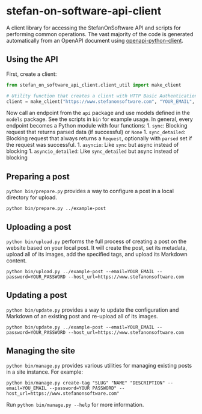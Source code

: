# stefan-on-software-api-client

A client library for accessing the StefanOnSoftware API and scripts for performing common operations. The vast majority of the code is generated automatically from an OpenAPI document using [openapi-python-client](https://github.com/openapi-generators/openapi-python-client).

## Using the API

First, create a client:

```python
from stefan_on_software_api_client.client_util import make_client

# Utility function that creates a client with HTTP Basic Authentication.
client = make_client("https://www.stefanonsoftware.com", "YOUR_EMAIL", "YOUR_PASSWORD")
```

Now call an endpoint from the `api` package and use models defined in the `models` package. See the scripts in `bin` for example usage. In general, every endpoint becomes a Python module with four functions:
    1. `sync`: Blocking request that returns parsed data (if successful) or `None`
    1. `sync_detailed`: Blocking request that always returns a `Request`, optionally with `parsed` set if the request was successful.
    1. `asyncio`: Like `sync` but async instead of blocking
    1. `asyncio_detailed`: Like `sync_detailed` but async instead of blocking

## Preparing a post

`python bin/prepare.py` provides a way to configure a post in a local directory for upload.
```shell
python bin/prepare.py ../example-post
```

## Uploading a post

`python bin/upload.py` performs the full process of creating a post on the website based on your local post. It will create the post, set its metadata, upload all of its images, add the specified tags, and upload its Markdown content.
```shell
python bin/upload.py ../example-post --email=YOUR_EMAIL --password=YOUR_PASSWORD --host_url=https://www.stefanonsoftware.com
```

## Updating a post

`python bin/update.py` provides a way to update the configuration and Markdown of an existing post and re-upload all of its images.
```shell
python bin/update.py ../example-post --email=YOUR_EMAIL --password=YOUR_PASSWORD --host_url=https://www.stefanonsoftware.com
```

## Managing the site

`python bin/manage.py` provides various utilities for managing existing posts in a site instance. For example:
```shell
python bin/manage.py create-tag "SLUG" "NAME" "DESCRIPTION" --email=YOU_EMAIL --password=YOUR PASSWORD" --host_url=https://www.stefanonsoftware.com"
```

Run `python bin/manage.py --help` for more information.